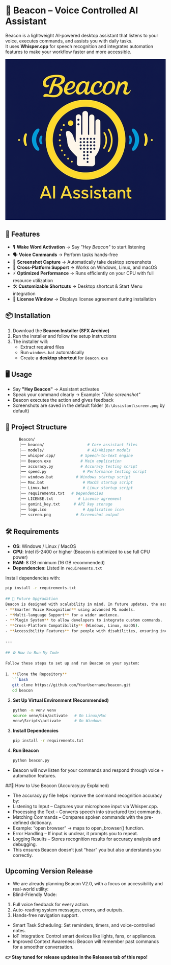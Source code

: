 # 🔹 Beacon – Voice Controlled AI Assistant  

Beacon is a lightweight AI-powered desktop assistant that listens to your voice, executes commands, and assists you with daily tasks.  
It uses **Whisper.cpp** for speech recognition and integrates automation features to make your workflow faster and more accessible.  

[![Beacon Logo](BEACON.png)](https://github.com/Issac-Moses/Beacon/blob/main/BEACON.png)


## 🚀 Features
- 🎙️ **Wake Word Activation** → Say *"Hey Beacon"* to start listening  
- 🗣️ **Voice Commands** → Perform tasks hands-free  
- 📸 **Screenshot Capture** → Automatically take desktop screenshots  
- 📂 **Cross-Platform Support** → Works on Windows, Linux, and macOS  
- ⚡ **Optimized Performance** → Runs efficiently on your CPU with full resource utilization  
- 🛠️ **Customizable Shortcuts** → Desktop shortcut & Start Menu integration  
- 📜 **License Window** → Displays license agreement during installation  



## 📦 Installation
1. Download the **Beacon Installer (SFX Archive)**  
2. Run the installer and follow the setup instructions  
3. The installer will:
   - Extract required files  
   - Run `windows.bat` automatically  
   - Create a **desktop shortcut** for `Beacon.exe`  



## 🖥️ Usage
- Say **"Hey Beacon"** → Assistant activates  
- Speak your command clearly → Example: *"Take screenshot"*  
- Beacon executes the action and gives feedback  
- Screenshots are saved in the default folder (`G:\Assistant\screen.png` by default)  



## 📁 Project Structure
```bash
      Beacon/
      │── beacon/                   # Core assistant files
      │── models/                   # AI/Whisper models
      │── whisper.cpp/           # Speech-to-text engine
      │── Beacon.exe             # Main application
      │── accuracy.py            # Accuracy testing script
      │── speed.py                # Performance testing script
      │── windows.bat          # Windows startup script
      │── Mac.bat                 # MacOS startup script
      │── Linux.bat               # Linux startup script
      │── requirements.txt   # Dependencies
      │── LICENSE.txt           # License agreement
      │── gemini_key.txt      # API key storage
      │── logo.ico                # Application icon
      │── screen.png           # Screenshot output
```

## 🛠️ Requirements
- **OS**: Windows / Linux / MacOS  
- **CPU**: Intel i5-2400 or higher (Beacon is optimized to use full CPU power)  
- **RAM**: 8 GB minimum (16 GB recommended)  
- **Dependencies**: Listed in `requirements.txt`  

Install dependencies with:
```bash
pip install -r requirements.txt

## 🔮 Future Upgradation  
Beacon is designed with scalability in mind. In future updates, the assistant will be enhanced with:  
- **Smarter Voice Recognition** using advanced ML models.  
- **Multi-language Support** for a wider audience.  
- **Plugin System** to allow developers to integrate custom commands.  
- **Cross-Platform Compatibility** (Windows, Linux, macOS).  
- **Accessibility Features** for people with disabilities, ensuring inclusivity.  

---

## ⚙️ How to Run My Code  

Follow these steps to set up and run Beacon on your system:  

1. **Clone the Repository**  
   ```bash
   git clone https://github.com/YourUsername/beacon.git
   cd beacon
   ```
2. **Set Up Virtual Environment (Recommended)**
   ```bash
   python -m venv venv
   source venv/bin/activate   # On Linux/Mac
   venv\Scripts\activate      # On Windows
   ```
3. **Install Dependencies**
   ```bash
   pip install -r requirements.txt
   ```
4. **Run Beacon**
   ```bash
   python beacon.py
   ```
- Beacon will now listen for your commands and respond through voice + automation features.

##🎤 How to Use Beacon (Accuracy.py Explained)
- The accuracy.py file helps improve the command recognition accuracy by:
- Listening to Input – Captures your microphone input via Whisper.cpp.
- Processing the Text – Converts speech into structured text commands.
- Matching Commands – Compares spoken commands with the pre-defined dictionary.
- Example: “open browser” → maps to open_browser() function.
- Error Handling – If input is unclear, it prompts you to repeat.
- Logging Results – Stores recognition results for accuracy analysis and debugging.
- This ensures Beacon doesn’t just “hear” you but also understands you correctly.

## Upcoming Version Release
- We are already planning Beacon V2.0, with a focus on accessibility and real-world utility:
- Blind-Friendly Mode:
1. Full voice feedback for every action.
2. Auto-reading system messages, errors, and outputs.
3. Hands-free navigation support.
- Smart Task Scheduling: Set reminders, timers, and voice-controlled notes.
- IoT Integration: Control smart devices like lights, fans, or appliances.
- Improved Context Awareness: Beacon will remember past commands for a smoother conversation.

**👉 Stay tuned for release updates in the Releases tab of this repo!**
